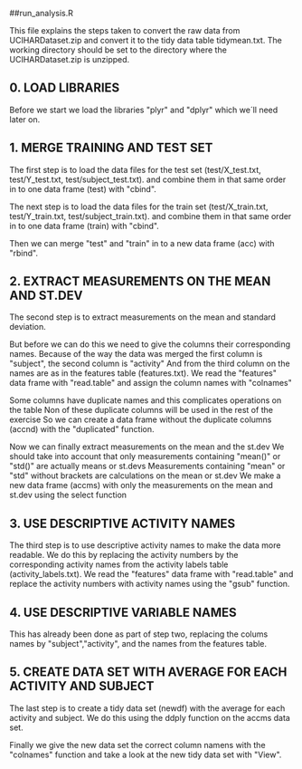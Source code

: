 ##run_analysis.R

This file explains the steps taken to convert the raw data from UCIHARDataset.zip and
convert it to the tidy data table tidymean.txt. The working directory should be set to the
directory where the UCIHARDataset.zip is unzipped.


## 0. LOAD LIBRARIES
Before we start we load the libraries "plyr" and "dplyr" which we´ll need later on.

## 1. MERGE TRAINING AND TEST SET
The first step is to load the data files for the test set (test/X_test.txt, test/Y_test.txt, 
test/subject_test.txt). and combine them in that same order in to one data frame (test) with "cbind".

The next step is to load the data files for the train set (test/X_train.txt, test/Y_train.txt, 
test/subject_train.txt). and combine them in that same order in to one data frame (train) with "cbind".

Then we can merge "test" and "train" in to a new data frame (acc) with "rbind".

## 2. EXTRACT MEASUREMENTS ON THE MEAN AND ST.DEV
The second step is to extract measurements on the mean and standard deviation.

But before we can do this we need to give the columns their corresponding names.
Because of the way the data was merged the first column is "subject", the second column is "activity"
And from the third column on the names are as in the features table (features.txt).
We read the "features" data frame with "read.table" and assign the column names with "colnames"

Some columns have duplicate names and this complicates operations on the table
Non of these duplicate columns will be used in the rest of the exercise
So we can create a data frame without the duplicate columns (accnd) with the "duplicated" function.

Now we can finally extract measurements on the mean and the st.dev
We should take into account that only measurements containing "mean()" or "std()" are actually means or st.devs
Measurements containing "mean" or "std" without brackets are calculations on the mean or st.dev
We make a new data frame (accms) with only the measurements on the mean and st.dev using the select function

## 3. USE DESCRIPTIVE ACTIVITY NAMES
The third step is to use descriptive activity names to make the data more readable.
We do this by replacing the activity numbers by the corresponding activity names from the
activity labels table (activity_labels.txt).
We read the "features" data frame with "read.table" and replace the activity numbers with
activity names using the "gsub" function.

## 4. USE DESCRIPTIVE VARIABLE NAMES
This has already been done as part of step two, replacing the colums names by "subject","activity",
and the names from the features table.


## 5. CREATE DATA SET WITH AVERAGE FOR EACH ACTIVITY AND SUBJECT
The last step is to create a tidy data set (newdf) with the average for each activity and subject.
We do this using the ddply function on the accms data set.

Finally we give the new data set the correct column namens with the "colnames" function and
take a look at the new tidy data set with "View".


